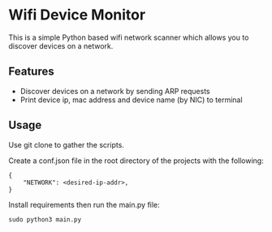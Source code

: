 # Wifi Device Monitor
This is a simple Python based wifi network scanner which allows you to discover devices on a network.

## Features
- Discover devices on a network by sending ARP requests
- Print device ip, mac address and device name (by NIC) to terminal

## Usage
Use git clone to gather the scripts.

Create a conf.json file in the root directory of the projects with the following:

```
{
    "NETWORK": <desired-ip-addr>,
}
```

Install requirements then run the main.py file:

```
sudo python3 main.py
```